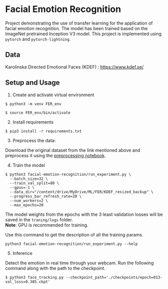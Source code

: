 # Facial Emotion Recognition

Project demonstrating the use of transfer learning for the application of facial emotion recognition. The model has been trained based on the ImageNet pretrained Inception V3 model. This project is implemented using `pytorch` and `pytorch-lightning`.

## Data

Karolinska Directed Emotional Faces (KDEF) : https://www.kdef.se/

## Setup and Usage

1.  Create and activate virtual environment
```
$ python3 -m venv FER_env

$ source FER_env/bin/activate
```

2.  Install requirements
```
$ pip3 install -r requirements.txt
```

3. Preprocess the data:

Download the original dataset from the link mentioned above and preprocess it using the [preprocessing notebook](https://github.com/karthikmuru/facial_emotion_recognition/blob/master/notebooks/preprocessing.ipynb).

4. Train the model
```
$ python3 facial-emotion-recognition/run_experiment.py \
  --batch_size=32 \
  --train_val_split=80 \
  --gpus=-1 \
  --data_dir="/content/drive/MyDrive/ML/FER/KDEF_resized_backup" \
  --progress_bar_refresh_rate=20 \
  --num_workers=2 \
  --max_epochs=20
```

The model weights from the epochs with the 3 least validation losses will be saved in the `traning/logs` folder. <br>
**Note**: GPU is recommended for training.

Use this command to get the description of all the training params.
```
python3 facial-emotion-recognition/run_experiment.py --help
```

5. Inference

Detect the emotion in real time through your webcam. Run the following command along with the path to the checkpoint.

```
$ python3 face_tracking.py --checkpoint_path='./checkpoints/epoch=013-val_loss=0.385.ckpt'
```
